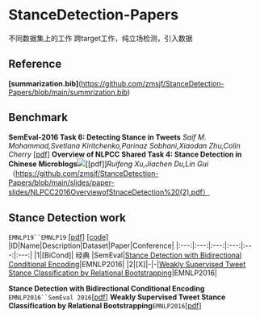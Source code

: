# StanceDetection-Papers
不同数据集上的工作
跨target工作，纯立场检测，引入数据

## Reference
**[summarization.bib]**(https://github.com/zmsjf/StanceDetection-Papers/blob/main/summrization.bib)

## Benchmark
**SemEval-2016 Task 6: Detecting Stance in Tweets** *Saif M. Mohammad,Svetlana Kiritchenko,Parinaz Sobhani,Xiaodan Zhu,Colin Cherry* [[pdf]](https://aclanthology.org/S16-1003.pdf) 
**Overview of NLPCC Shared Task 4: Stance Detection in Chinese Microblogs**![](https://img.shields.io/badge/-Chinese-orange)[[pdf]]*Ruifeng Xu,Jiachen Du,Lin Gui*（https://github.com/zmsjf/StanceDetection-Papers/blob/main/slides/paper-slides/NLPCC2016OverviewofStnaceDetection%20(2).pdf）

## Stance Detection work
`EMNLP19``EMNLP19` [[pdf]](https://arxiv.org/abs/1909.07405) [[code]](https://github.com/peterwestuw/BottleSum)
|ID|Name|Description|Dataset|Paper|Conference|
|:---:|:---:|:---:|:---:|:---:|:---:|
|1|[BiCond]| 经典 |SemEval|[Stance Detection with Bidirectional Conditional Encoding](https://aclanthology.org/D16-1084/)|EMNLP2016|
|2|[X]|-|-|[Weakly Supervised Tweet Stance Classification by Relational Bootstrapping](https://aclanthology.org/D16-1105/)|EMNLP2016|

**Stance Detection with Bidirectional Conditional Encoding** `EMNLP2016``SemEval 2016`[[pdf]](https://aclanthology.org/D16-1084/)
**Weakly Supervised Tweet Stance Classification by Relational Bootstrapping**`EMNLP2016`[[pdf]](https://aclanthology.org/D16-1105/)




